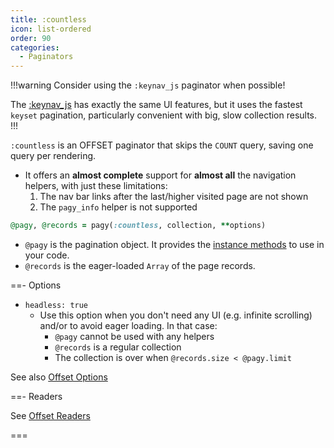 ```yaml
---
title: :countless
icon: list-ordered
order: 90
categories:
  - Paginators
---
```


!!!warning Consider using the `:keynav_js` paginator when possible!

The [:keynav_js](keynav_js.md) has exactly the same UI features, but it uses the fastest `keyset` pagination, particularly convenient with big, slow collection results. 
!!!

`:countless` is an OFFSET paginator that skips the `COUNT` query, saving one query per rendering.

- It offers an **almost complete** support for **almost all** the navigation helpers, with just these limitations:
  1. The nav bar links after the last/higher visited page are not shown
  2. The `pagy_info` helper is not supported

```ruby Controller 
@pagy, @records = pagy(:countless, collection, **options)
```

- `@pagy` is the pagination object. It provides the [instance methods](../methods#methods) to use in your code.
- `@records` is the eager-loaded `Array` of the page records.

==- Options

- `headless: true`
  - Use this option when you don't need any UI (e.g. infinite scrolling) and/or to avoid eager loading. In that case:
    - `@pagy` cannot be used with any helpers
    - `@records` is a regular collection
    - The collection is over when `@records.size < @pagy.limit`

See also [Offset Options](offset.md#options)

==- Readers

See [Offset Readers](offset.md#readers)

===
